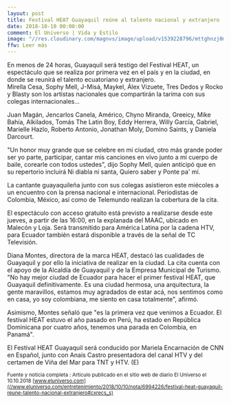 ```yaml
---
layout: post
title: Festival HEAT Guayaquil reúne al talento nacional y extranjero
date: 2018-10-10 00:00:00
comment: El Universo | Vida y Estilo
image: "//res.cloudinary.com/magnvs/image/upload/v1539228796/mttghnzj0mjd20l0chba.jpg"
ffw: Leer más
---
```

En menos de 24 horas, Guayaquil será testigo del Festival HEAT, un espectáculo que se realiza por primera vez en el país y en la ciudad, en donde se reunirá el talento ecuatoriano y extranjero.<br />Mirella Cesa, Sophy Mell, J-Misá, Maykel, Álex Vizuete, Tres Dedos y Rocko y Blasty son los artistas nacionales que compartirán la tarima con sus colegas internacionales...

Juan Magán, Jencarlos Canela, Américo, Chyno Miranda, Greeicy, Mike Bahía, Alkilados, Tomás The Latin Boy, Eddy Herrera, Willy García, Gabriel, Marielle Hazlo, Roberto Antonio, Jonathan Moly, Domino Saints, y Daniela Darcourt.

"Un honor muy grande que se celebre en mi ciudad, otro más grande poder ser yo parte, participar, cantar mis canciones en vivo junto a mi cuerpo de baile, corearle con todos ustedes", dijo Sophy Mell, quien anticipó que en su repertorio incluirá Ni diabla ni santa, Quiero saber y Ponte pa' mí.

La cantante guayaquileña junto con sus colegas asistieron este miécoles a un encuentro con la prensa nacional e internacional. Periodistas de  Colombia, México, así como de Telemundo realizan la cobertura de la cita.

El espectáculo con acceso gratuito está previsto a realizarse desde este jueves, a partir de las 16:00, en la explanada del MAAC, ubicado en Malecón y Loja. Será transmitido para América Latina por la cadena HTV, para Ecuador también estará disponible a través de la señal de TC Televisión.

Diana Montes, directora de la marca HEAT, destacó las cualidades de Guayaquil y por ello la iniciativa de realizar en la ciudad. La cita cuenta con el apoyo de la Alcaldía de Guayaquil y de la Empresa Municipal de Turismo. "No hay mejor ciudad de Ecuador para hacer el primer festival HEAT, que Guayaquil definitivamente. Es una ciudad hermosa, una arquitectura, la gente maravillos, estamos muy agradados de estar acá, nos sentimos como en casa, yo soy colombiana, me siento en casa totalmente", afirmó.

Asimismo, Montes señaló que  "es la primera vez que venimos a Ecuador. El festival HEAT estuvo el año pasado en Perú, ha estado en República Dominicana por cuatro años, tenemos una parada en Colombia, en Panamá".

El Festival HEAT Guayaquil será conducido por Mariela Encarnación de CNN en Español, junto con Anais Castro presentadora del canal HTV y del certamen de Viña del Mar para TNT y HTV. (E)

<small>Fuente y noticia completa
: Artículo publicado en el sitio web de diario El Universo el 10.10.2018 [www.eluniverso.com](//www.eluniverso.com/entretenimiento/2018/10/10/nota/6994226/festival-heat-guayaquil-reune-talento-nacional-extranjero#cxrecs_s)</small>
